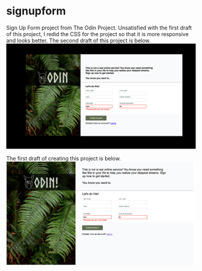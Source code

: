 # signupform

Sign Up Form project from The Odin Project.
Unsatisfied with the first draft of this project, I redid the CSS
for the project so that it is more responsive and looks better. The 
second draft of this project is below.
![screenshot of my second draft signup page](seconddraftsignup.png)


The first draft of creating this project is below.
![screenshot of my first draft signup page](signuppage.png)



